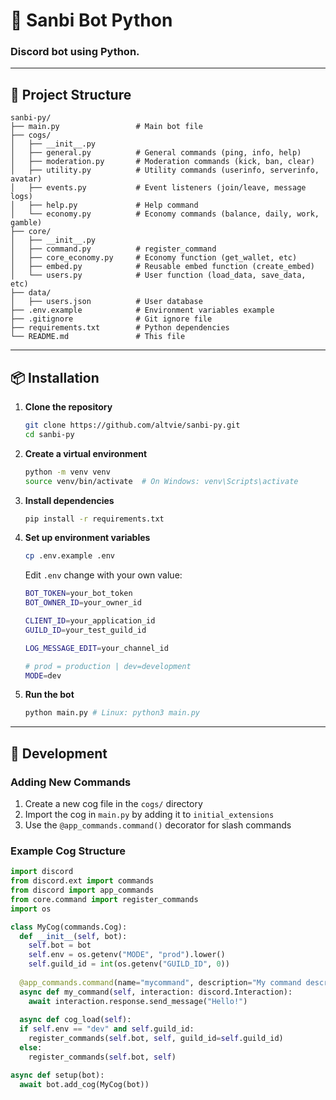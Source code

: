 # 🤖 Sanbi Bot Python
### Discord bot using Python.

---

## 🌳 Project Structure
```
sanbi-py/
├── main.py                 # Main bot file
├── cogs/
│   ├── __init__.py
│   ├── general.py          # General commands (ping, info, help)
│   ├── moderation.py       # Moderation commands (kick, ban, clear)
│   ├── utility.py          # Utility commands (userinfo, serverinfo, avatar)
│   ├── events.py           # Event listeners (join/leave, message logs)
│   ├── help.py             # Help command
│   └── economy.py          # Economy commands (balance, daily, work, gamble)
├── core/
│   ├── __init__.py
│   ├── command.py          # register_command
│   ├── core_economy.py     # Economy function (get_wallet, etc)
│   ├── embed.py            # Reusable embed function (create_embed)
│   └── users.py            # User function (load_data, save_data, etc)
├── data/
│   ├── users.json          # User database
├── .env.example            # Environment variables example
├── .gitignore              # Git ignore file
├── requirements.txt        # Python dependencies
└── README.md               # This file
```

---

## 📦 Installation 
1. **Clone the repository**
    ```bash
    git clone https://github.com/altvie/sanbi-py.git
    cd sanbi-py
    ```

2. **Create a virtual environment**
   ```bash
   python -m venv venv
   source venv/bin/activate  # On Windows: venv\Scripts\activate
   ```

3. **Install dependencies**
   ```bash
   pip install -r requirements.txt
   ```

4. **Set up environment variables**
   ```bash
   cp .env.example .env
   ```
   Edit `.env` change with your own value:
   ```bash
   BOT_TOKEN=your_bot_token
   BOT_OWNER_ID=your_owner_id

   CLIENT_ID=your_application_id
   GUILD_ID=your_test_guild_id

   LOG_MESSAGE_EDIT=your_channel_id

   # prod = production | dev=development
   MODE=dev
   ```

5. **Run the bot**
   ```bash
   python main.py # Linux: python3 main.py
   ```

---

## 🔧 Development

### Adding New Commands
1. Create a new cog file in the `cogs/` directory
2. Import the cog in `main.py` by adding it to `initial_extensions`
3. Use the `@app_commands.command()` decorator for slash commands

### Example Cog Structure
```python
import discord
from discord.ext import commands
from discord import app_commands
from core.command import register_commands
import os

class MyCog(commands.Cog):
  def __init__(self, bot):
    self.bot = bot
    self.env = os.getenv("MODE", "prod").lower()
    self.guild_id = int(os.getenv("GUILD_ID", 0))
    
  @app_commands.command(name="mycommand", description="My command description")
  async def my_command(self, interaction: discord.Interaction):
    await interaction.response.send_message("Hello!")
    
  async def cog_load(self):
  if self.env == "dev" and self.guild_id:
    register_commands(self.bot, self, guild_id=self.guild_id)
  else:
    register_commands(self.bot, self)

async def setup(bot):
  await bot.add_cog(MyCog(bot))
```